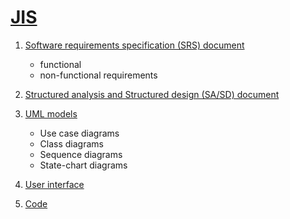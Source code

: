# [JIS](https://github.com/Sushreesatarupa/JIS/blob/main/SE%20LAB%20PROJECT%204.pdf)


1. [Software requirements specification (SRS) document](https://github.com/Sushreesatarupa/JIS/blob/main/SRS-JIS.pdf)
    - functional
    - non-functional requirements
2. [Structured analysis and Structured design (SA/SD) document](https://github.com/Sushreesatarupa/JIS/blob/main/SASD-JIS.pdf)
3. [UML models]()
  
    - Use case diagrams
    - Class diagrams
    - Sequence diagrams
    - State-chart diagrams
4. [User interface ]()
5. [Code]()
